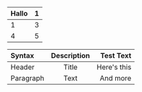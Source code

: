 | Hallo | 1 |
|-------|---|
| 1     | 3 |
| 4     | 5 |

| Syntax | Description | Test Text |
| :- | :-: | ---: |
| Header | Title | Here's this |
| Paragraph | Text | And more |